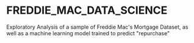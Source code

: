 # FREDDIE_MAC_DATA_SCIENCE
Exploratory Analysis of a sample of Freddie Mac's Mortgage Dataset, as well as a machine learning model trained to predict "repurchase"
